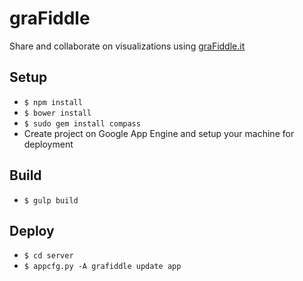 # graFiddle

Share and collaborate on visualizations using [graFiddle.it](http:grafiddle.it)

## Setup

 * `$ npm install`
 * `$ bower install`
 * `$ sudo gem install compass`
 * Create project on Google App Engine and setup your machine for deployment

## Build

 * `$ gulp build`

## Deploy

 * `$ cd server`
 * `$ appcfg.py -A grafiddle update app`
